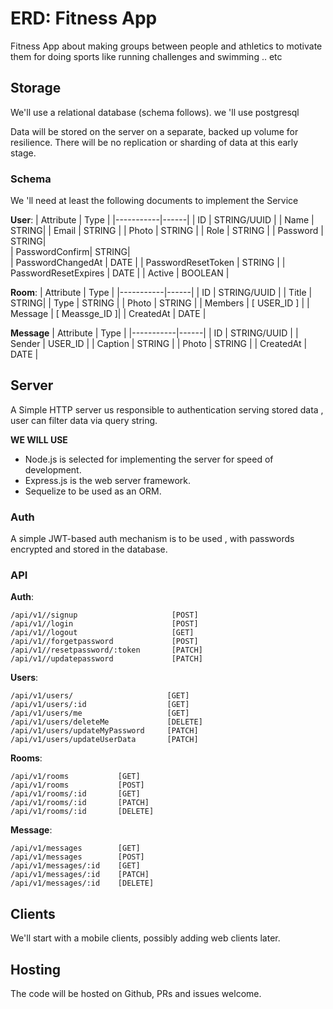 # ERD: Fitness App

Fitness App about making groups between people and athletics to motivate them for doing sports like running challenges and swimming .. etc

## Storage

We'll use a relational database (schema follows).
we 'll use postgresql

Data will be stored on the server on a separate, backed
up volume for resilience. There will be no replication or sharding of data at
this early stage.

### Schema

We 'll need at least the following documents to implement
the Service

**User**:
| Attribute | Type |
|-----------|------|
| ID | STRING/UUID |
| Name | STRING|
| Email | STRING |
| Photo | STRING |
| Role | STRING |
| Password | STRING|  
| PasswordConfirm| STRING|  
| PasswordChangedAt | DATE |
| PasswordResetToken | STRING |
| PasswordResetExpires | DATE |
| Active | BOOLEAN |

**Room**:
| Attribute | Type |
|-----------|------|
| ID | STRING/UUID |
| Title | STRING|
| Type | STRING |
| Photo | STRING |
| Members | [ USER_ID ] |
| Message | [ Meassge_ID ]|
| CreatedAt | DATE |

**Message**
| Attribute | Type |
|-----------|------|
| ID | STRING/UUID |
| Sender | USER_ID |
| Caption | STRING |
| Photo | STRING |
| CreatedAt | DATE |

## Server

A Simple HTTP server us responsible to authentication serving stored data ,
user can filter data via query string.

**WE WILL USE**

- Node.js is selected for implementing the server for speed of development.
- Express.js is the web server framework.
- Sequelize to be used as an ORM.

### Auth

A simple JWT-based auth mechanism is to be used , with passwords
encrypted and stored in the database.

### API

**Auth**:

```
/api/v1//signup                     [POST]
/api/v1//login                      [POST]
/api/v1//logout                     [GET]
/api/v1//forgetpassword             [POST]
/api/v1//resetpassword/:token       [PATCH]
/api/v1//updatepassword             [PATCH]

```

**Users**:

```
/api/v1/users/                     [GET]
/api/v1/users/:id                  [GET]
/api/v1/users/me                   [GET]
/api/v1/users/deleteMe             [DELETE]
/api/v1/users/updateMyPassword     [PATCH]
/api/v1/users/updateUserData       [PATCH]
```

**Rooms**:

```
/api/v1/rooms           [GET]
/api/v1/rooms           [POST]
/api/v1/rooms/:id       [GET]
/api/v1/rooms/:id       [PATCH]
/api/v1/rooms/:id       [DELETE]
```

**Message**:

```
/api/v1/messages        [GET]
/api/v1/messages        [POST]
/api/v1/messages/:id    [GET]
/api/v1/messages/:id    [PATCH]
/api/v1/messages/:id    [DELETE]
```

## Clients

We'll start with a mobile clients, possibly adding web clients later.

## Hosting

The code will be hosted on Github, PRs and issues welcome.
